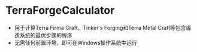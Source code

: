 # TerraForgeCalculator
- 用于计算Terra Firma Craft，Tinker's Forging和Terra Metal Craft等包含锻造系统的最优步骤的程序
- 无需任何前置环境，即可在Windows操作系统中运行
